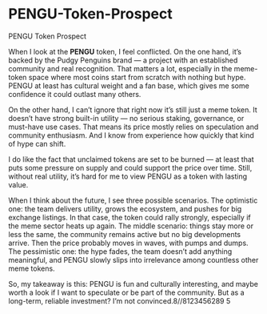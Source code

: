 # PENGU-Token-Prospect
PENGU Token Prospect

When I look at the **PENGU** token, I feel conflicted. On the one hand, it’s backed by the Pudgy Penguins brand — a project with an established community and real recognition. That matters a lot, especially in the meme-token space where most coins start from scratch with nothing but hype. PENGU at least has cultural weight and a fan base, which gives me some confidence it could outlast many others.

On the other hand, I can’t ignore that right now it’s still just a meme token. It doesn’t have strong built-in utility — no serious staking, governance, or must-have use cases. That means its price mostly relies on speculation and community enthusiasm. And I know from experience how quickly that kind of hype can shift.

I do like the fact that unclaimed tokens are set to be burned — at least that puts some pressure on supply and could support the price over time. Still, without real utility, it’s hard for me to view PENGU as a token with lasting value.

When I think about the future, I see three possible scenarios. The optimistic one: the team delivers utility, grows the ecosystem, and pushes for big exchange listings. In that case, the token could rally strongly, especially if the meme sector heats up again. The middle scenario: things stay more or less the same, the community remains active but no big developments arrive. Then the price probably moves in waves, with pumps and dumps. The pessimistic one: the hype fades, the team doesn’t add anything meaningful, and PENGU slowly slips into irrelevance among countless other meme tokens.

So, my takeaway is this: PENGU is fun and culturally interesting, and maybe worth a look if I want to speculate or be part of the community. But as a long-term, reliable investment? I’m not convinced.8//8123456289
5

